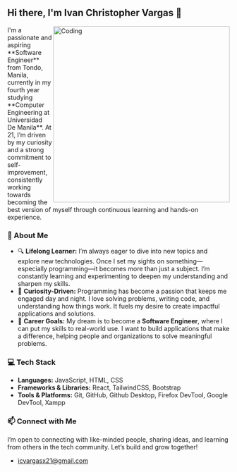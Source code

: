 ## Hi there, I'm Ivan Christopher Vargas 👋
<img align="right" alt="Coding" width="400" src="[https://ph.pinterest.com/pin/126734177012516560/](https://i.pinimg.com/originals/90/70/32/9070324cdfc07c68d60eed0c39e77573.gif)">
I'm a passionate and aspiring **Software Engineer** from Tondo, Manila, currently in my fourth year studying **Computer Engineering at Universidad De Manila**. At 21, I’m driven by my curiosity and a strong commitment to self-improvement, consistently working towards becoming the best version of myself through continuous learning and hands-on experience.

### 🌱 About Me

- 🔍 **Lifelong Learner:** I’m always eager to dive into new topics and explore new technologies. Once I set my sights on something—especially programming—it becomes more than just a subject. I’m constantly learning and experimenting to deepen my understanding and sharpen my skills.
- 🌌 **Curiosity-Driven:** Programming has become a passion that keeps me engaged day and night. I love solving problems, writing code, and understanding how things work. It fuels my desire to create impactful applications and solutions.
- 🎯 **Career Goals:** My dream is to become a **Software Engineer**, where I can put my skills to real-world use. I want to build applications that make a difference, helping people and organizations to solve meaningful problems.

### 💻 Tech Stack

- **Languages:** JavaScript, HTML, CSS
- **Frameworks & Libraries:** React, TailwindCSS, Bootstrap
- **Tools & Platforms:** Git, GitHub, Github Desktop, Firefox DevTool, Google DevTool, Xampp

### 📫 Connect with Me

I’m open to connecting with like-minded people, sharing ideas, and learning from others in the tech community. Let’s build and grow together!
- icvargasx21@gmail.com
